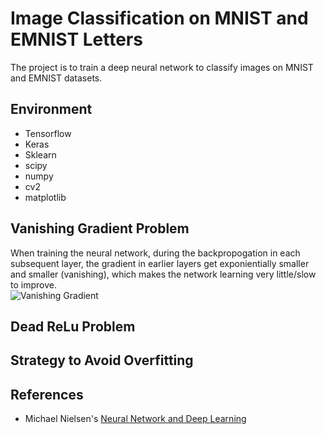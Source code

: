 # **Image Classification on MNIST and EMNIST Letters**
The project is to train a deep neural network to classify images on MNIST and EMNIST datasets.

## Environment

* Tensorflow
* Keras
* Sklearn
* scipy
* numpy
* cv2
* matplotlib

## Vanishing Gradient Problem
When training the neural network, during the backpropogation in each subsequent layer, the gradient in earlier layers get exponientially smaller and smaller (vanishing), which makes the network learning very little/slow to improve.  
![Vanishing Gradient](https://github.com/zmandyhe/image-classification-mnist-emnist-letters.git/blob/pic/vanishing-gradient.png)



## Dead ReLu Problem

## Strategy to Avoid Overfitting

## References
* Michael Nielsen's [Neural Network and Deep Learning](http://neuralnetworksanddeeplearning.com/)
